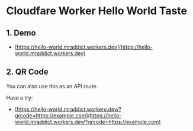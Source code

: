 # Cloudfare Worker Hello World Taste

## 1. Demo

- [https://hello-world.mraddict.workers.dev](https://hello-world.mraddict.workers.dev)

## 2. QR Code

You can also use this as an API route.

Have a try:

- [https://hello-world.mraddict.workers.dev/?qrcode=https://example.com](https://hello-world.mraddict.workers.dev/?qrcode=https://example.com)
